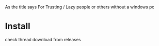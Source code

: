 As the title says
For Trusting / Lazy people or others without a windows pc

# Install
check thread
download from releases
